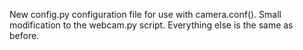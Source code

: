 New config.py configuration file for use with camera.conf(). Small modification to the webcam.py script. Everything else is the same as before.
